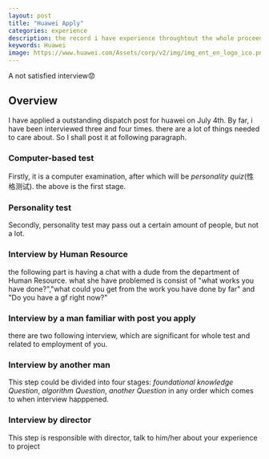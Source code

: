 ```yaml
---
layout: post
title: "Huawei Apply"
categories: experience
description: the record i have experience throughtout the whole proceedings
keywords: Huawei
image: https://www.huawei.com/Assets/corp/v2/img/img_ent_en_logo_ico.png
---
```

A not satisfied interview😟

<!--more-->

## Overview

I have applied a outstanding dispatch post for huawei on July 4th. By far, i have been interviewed three and four times. there are a lot of things needed to care about. So I shall post it at following paragraph.

### Computer-based test

Firstly, it is a computer examination, after which will be *personality quiz*(性格测试). the above is the first stage.

### Personality test

Secondly, personality test may pass out a certain amount of people, but not a lot.

### Interview by Human Resource

the following part is having a chat with a dude from the department of Human Resource. what she have problemed is consist of "what works you have done?","what could you get from the work you have done by far" and "Do you have a gf right now?"

### Interview by a man familiar with post you apply

there are two following interview, which are significant for whole test and related to employment of you.

### Interview by another man

This step could be divided into four stages: *foundational knowledge Question*, *algorithm Question*, *another Question* in any order which comes to when interview happpened.

### Interview by director

This step is responsible with director, talk to him/her about your experience to project
